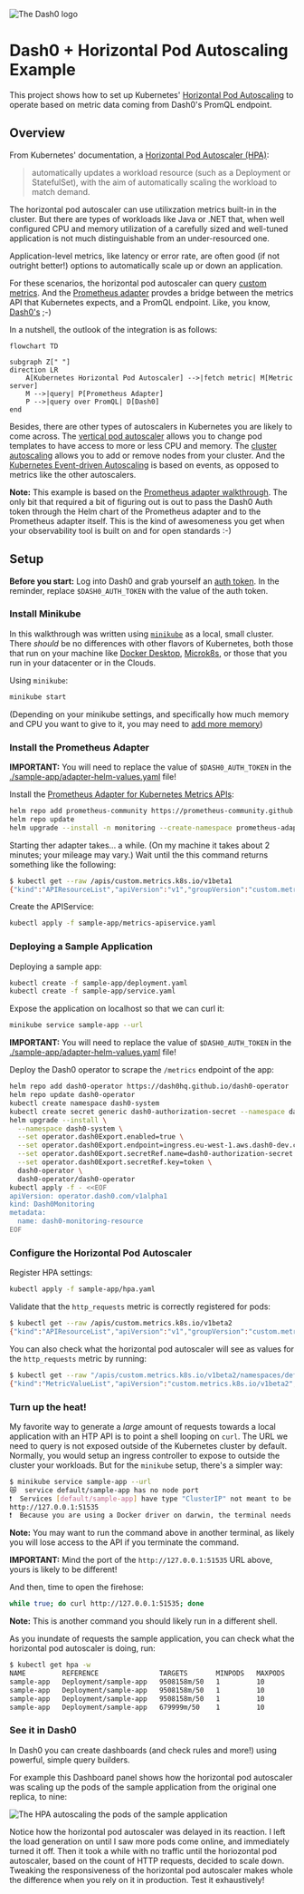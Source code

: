 ![The Dash0 logo](./logo/dash0.png)

# Dash0 + Horizontal Pod Autoscaling Example

This project shows how to set up Kubernetes' [Horizontal Pod Autoscaling](https://kubernetes.io/docs/tasks/run-application/horizontal-pod-autoscale/) to operate based on metric data coming from Dash0's PromQL endpoint.

## Overview

From Kubernetes' documentation, a [Horizontal Pod Autoscaler (HPA)](https://kubernetes.io/docs/tasks/run-application/horizontal-pod-autoscale/):

> automatically updates a workload resource (such as a Deployment or StatefulSet), with the aim of automatically scaling the workload to match demand.

The horizontal pod autoscaler can use utilixzation metrics built-in in the cluster.
But there are types of workloads like Java or .NET that, when well configured CPU and memory utilization of a carefully sized and well-tuned application is not much distinguishable from an under-resourced one.

Application-level metrics, like latency or error rate, are often good (if not outright better!) options to automatically scale up or down an application.

For these scenarios, the horizontal pod autoscaler can query [custom metrics](https://kubernetes.io/docs/tasks/run-application/horizontal-pod-autoscale/#scaling-on-custom-metrics).
And the [Prometheus adapter](https://github.com/kubernetes-sigs/prometheus-adapter) provdes a bridge between the metrics API that Kubernetes expects, and a PromQL endpoint.
Like, you know, [Dash0's](https://dash0.com/) ;-)

In a nutshell, the outlook of the integration is as follows:

```mermaid
flowchart TD

subgraph Z[" "]
direction LR
    A[Kubernetes Horizontal Pod Autoscaler] -->|fetch metric| M[Metric server]
    M -->|query| P[Prometheus Adapter]
    P -->|query over PromQL| D[Dash0]
end
```

Besides, there are other types of autoscalers in Kubernetes you are likely to come across.
The [vertical pod autoscaler](https://kubernetes.io/docs/concepts/workloads/autoscaling/#scaling-workloads-vertically) allows you to change pod templates to have access to more or less CPU and memory.
The [cluster autoscaling](https://kubernetes.io/docs/concepts/cluster-administration/cluster-autoscaling/) allows you to add or remove nodes from your cluster.
And the [Kubernetes Event-driven Autoscaling](https://keda.sh/) is based on events, as opposed to metrics like the other autoscalers.

**Note:** This example is based on the [Prometheus adapter walkthrough](https://github.com/kubernetes-sigs/prometheus-adapter/blob/master/docs/walkthrough.md).
The only bit that required a bit of figuring out is out to pass the Dash0 Auth token through the Helm chart of the Prometheus adapter and to the Prometheus adapter itself.
This is the kind of awesomeness you get when your observability tool is built on and for open standards :-)

## Setup

**Before you start:** Log into Dash0 and grab yourself an [auth token](https://www.dash0.com/documentation/dash0/key-concepts/auth-tokens).
In the reminder, replace `$DASH0_AUTH_TOKEN` with the value of the auth token.

### Install Minikube

In this walkthrough was written using [`minikube`](https://minikube.sigs.k8s.io/docs/) as a local, small cluster.
There _should_ be no differences with other flavors of Kubernetes, both those that run on your machine like [Docker Desktop](https://www.docker.com/products/docker-desktop/), [Microk8s](https://microk8s.io/), or those that you run in your datacenter or in the Clouds.

Using `minikube`:

```sh
minikube start
```

(Depending on your minikube settings, and specifically how much memory and CPU you want to give to it, you may need to [add more memory](https://minikube.sigs.k8s.io/docs/start))

### Install the Prometheus Adapter

**IMPORTANT:** You will need to replace the value of `$DASH0_AUTH_TOKEN` in the [./sample-app/adapter-helm-values.yaml](./sample-app/adapter-helm-values.yaml) file!

Install the [Prometheus Adapter for Kubernetes Metrics APIs](https://github.com/kubernetes-sigs/prometheus-adapter):

```sh
helm repo add prometheus-community https://prometheus-community.github.io/helm-charts
helm repo update
helm upgrade --install -n monitoring --create-namespace prometheus-adapter prometheus-community/prometheus-adapter --values=./sample-app/adapter-helm-values.yaml
```

Starting ther adapter takes... a while.
(On my machine it takes about 2 minutes; your mileage may vary.)
Wait until the this command returns something like the following:

```sh
$ kubectl get --raw /apis/custom.metrics.k8s.io/v1beta1
{"kind":"APIResourceList","apiVersion":"v1","groupVersion":"custom.metrics.k8s.io/v1beta1","resources":[]}
```

Create the APIService:

```sh
kubectl apply -f sample-app/metrics-apiservice.yaml
```

### Deploying a Sample Application

Deploying a sample app:

```sh
kubectl create -f sample-app/deployment.yaml
kubectl create -f sample-app/service.yaml
```

Expose the application on localhost so that we can curl it:

```sh
minikube service sample-app --url
```

**IMPORTANT:** You will need to replace the value of `$DASH0_AUTH_TOKEN` in the [./sample-app/adapter-helm-values.yaml](./sample-app/adapter-helm-values.yaml) file!

Deploy the Dash0 operator to scrape the `/metrics` endpoint of the app:

```sh
helm repo add dash0-operator https://dash0hq.github.io/dash0-operator
helm repo update dash0-operator
kubectl create namespace dash0-system
kubectl create secret generic dash0-authorization-secret --namespace dash0-system --from-literal=token=$DASH0_AUTH_TOKEN
helm upgrade --install \
  --namespace dash0-system \
  --set operator.dash0Export.enabled=true \
  --set operator.dash0Export.endpoint=ingress.eu-west-1.aws.dash0-dev.com:4317 \
  --set operator.dash0Export.secretRef.name=dash0-authorization-secret \
  --set operator.dash0Export.secretRef.key=token \
  dash0-operator \
  dash0-operator/dash0-operator
kubectl apply -f - <<EOF
apiVersion: operator.dash0.com/v1alpha1
kind: Dash0Monitoring
metadata:
  name: dash0-monitoring-resource
EOF
```

### Configure the Horizontal Pod Autoscaler

Register HPA settings:

```sh
kubectl apply -f sample-app/hpa.yaml
```

Validate that the `http_requests` metric is correctly registered for pods:

```sh
$ kubectl get --raw /apis/custom.metrics.k8s.io/v1beta2
{"kind":"APIResourceList","apiVersion":"v1","groupVersion":"custom.metrics.k8s.io/v1beta2","resources":[{"name":"pods/http_requests","singularName":"","namespaced":true,"kind":"MetricValueList","verbs":["get"]},{"name":"namespaces/http_requests","singularName":"","namespaced":false,"kind":"MetricValueList","verbs":["get"]}]}
```

You can also check what the horizontal pod autoscaler will see as values for the `http_requests` metric by running:

```sh
$ kubectl get --raw "/apis/custom.metrics.k8s.io/v1beta2/namespaces/default/pods/*/http_requests?selector=app%3Dsample-app"
{"kind":"MetricValueList","apiVersion":"custom.metrics.k8s.io/v1beta2","metadata":{},"items":[{"describedObject":{"kind":"Pod","namespace":"default","name":"sample-app-64bc55c897-r5nmt","apiVersion":"/v1"},"metric":{"name":"http_requests","selector":null},"timestamp":"2024-12-10T14:04:50Z","value":"2"}]}
```

### Turn up the heat!

My favorite way to generate a _large_ amount of requests towards a local application with an HTP API is to point a shell looping on `curl`.
The URL we need to query is not exposed outside of the Kubernetes cluster by default.
Normally, you would setup an ingress controller to expose to outside the cluster your workloads.
But for the `minikube` setup, there's a simpler way:

```sh
$ minikube service sample-app --url
😿  service default/sample-app has no node port
❗  Services [default/sample-app] have type "ClusterIP" not meant to be exposed, however for local development minikube allows you to access this !
http://127.0.0.1:51535
❗  Because you are using a Docker driver on darwin, the terminal needs to be open to run it.
```

**Note:** You may want to run the command above in another terminal, as likely you will lose access to the API if you terminate the command.

**IMPORTANT:** Mind the port of the `http://127.0.0.1:51535` URL above, yours is likely to be different!

And then, time to open the firehose:

```sh
while true; do curl http://127.0.0.1:51535; done
```

**Note:** This is another command you should likely run in a different shell.

As you inundate of requests the sample application, you can check what the horizontal pod autoscaler is doing, run:

```sh
$ kubectl get hpa -w
NAME         REFERENCE               TARGETS       MINPODS   MAXPODS   REPLICAS   AGE
sample-app   Deployment/sample-app   9508158m/50   1         10        4          33m
sample-app   Deployment/sample-app   9508158m/50   1         10        8          33m
sample-app   Deployment/sample-app   9508158m/50   1         10        10         33m
sample-app   Deployment/sample-app   679999m/50    1         10        10         34m
```

### See it in Dash0

In Dash0 you can create dashboards (and check rules and more!) using powerful, simple query builders.

For example this Dashboard panel shows how the horizontal pod autoscaler was scaling up the pods of the sample application from the original one replica, to nine:

![The HPA autoscaling the pods of the sample application](./images/hpa-in-action.png)

Notice how the horizontal pod autoscaler was delayed in its reaction.
I left the load generation on until I saw more pods come online, and immediately turned it off.
Then it took a while with no traffic until the horiozontal pod autoscaler, based on the count of HTTP requests, decided to scale down.
Tweaking the responsiveness of the horizontal pod autoscaler makes whole the difference when you rely on it in production.
Test it exhaustively!
